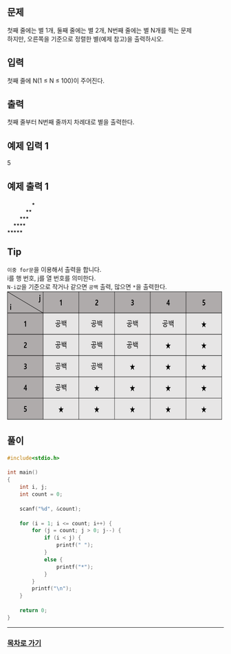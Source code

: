 ## 문제

첫째 줄에는 별 1개, 둘째 줄에는 별 2개, N번째 줄에는 별 N개를 찍는 문제  
하지만, 오른쪽을 기준으로 정렬한 별(예제 참고)을 출력하시오.

## 입력

첫째 줄에 N(1 ≤ N ≤ 100)이 주어진다.

## 출력

첫째 줄부터 N번째 줄까지 차례대로 별을 출력한다.

## 예제 입력 1

5

## 예제 출력 1
```
        ★   
      ★★    
    ★★★  
  ★★★★  
★★★★★ 
```
 
## Tip

`이중 for문`을 이용해서 출력을 합니다.  
i를 행 번호, j를 열 번호를 의미한다.   
`N-i값`을 기준으로 작거나 같으면 `공백` 출력, 많으면 `*`을 출력한다.
<img src="https://github.com/ghd075/baekjoon_test/blob/master/C_Quiz/img/startTable.png?raw=true" width="500" height="300">

## 풀이
```c
#include<stdio.h>

int main()
{
	int i, j;
	int count = 0;

	scanf("%d", &count);

	for (i = 1; i <= count; i++) {
		for (j = count; j > 0; j--) {
			if (i < j) {
				printf(" ");
			}
			else {
				printf("*");
			}
		}
		printf("\n");
	}

	return 0;
}
```
---

### [목차로 가기](./../../../../)
